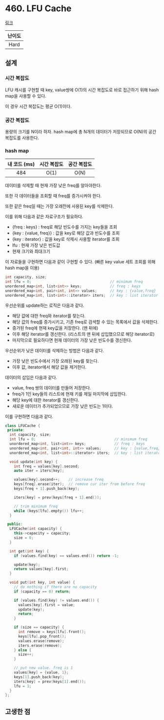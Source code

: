# 460. LFU Cache

[링크](https://leetcode.com/problems/lfu-cache/)

| 난이도 |
| :----: |
|  Hard  |

## 설계

### 시간 복잡도

LFU 캐시를 구현할 때 key, value쌍에 O(1)의 시간 복잡도로 바로 접근하기 위해 hash map을 사용할 수 있다.

이 경우 시간 복잡도는 평균 O(1)이다.

### 공간 복잡도

용량의 크기를 N이라 하자. hash map에 총 N개의 데이터가 저장되므로 O(N)의 공간 복잡도를 사용한다.

### hash map

| 내 코드 (ms) | 시간 복잡도 | 공간 복잡도 |
| :----------: | :---------: | :---------: |
|     484      |    O(1)     |    O(N)     |

데이터를 삭제할 때 현재 가장 낮은 freq를 알아야한다.

또한 각 데이터들을 조회할 때 freq를 증가시켜야 한다.

또한 같은 freq일 때는 가장 오래전에 사용된 key를 삭제한다.

이를 위해 다음과 같은 자료구조가 필요하다.

- {freq : keys} : freq로 해당 빈도수를 가지는 key들을 조회
- {key : {value, freq}} : 값을 key로 해당 값과 빈도수를 조회
- {key : iterator} : 값을 key로 삭제시 사용할 iterator를 조회
- lfu : 현재 가장 낮은 빈도값
- 현재 크기와 최대크기

이 자료들을 구현하면 다음과 같이 구현할 수 있다. (빠른 key value 세트 조회를 위해 hash map을 이용)

```cpp
int capacity, size;
int lfu = 0;                                    // minimum freq
unordered_map<int, list<int>> keys;             // freq : keys
unordered_map<int, pair<int, int>> values;      // key : {value,freq}
unordered_map<int, list<int>::iterator> iters;  // key : list iterator
```

우선순위를 update하는 로직은 다음과 같다.

- 해당 값에 대한 freq와 iterator를 찾는다.
- 해당 값의 freq를 증가시키고, 기존 freq로 검색할 수 있는 목록에서 값을 삭제한다.
- 증가된 freq에 현재 key값을 저장한다. (맨 뒤에)
- 이후 해당 iterator를 갱신한다. (리스트의 맨 뒤에 삽입했으므로 해당 iterator로)
- 마지막으로 필요하다면 현재 데이터의 가장 낮은 빈도수를 갱신한다.

우선순위가 낮은 데이터를 삭제하는 방법은 다음과 같다.

- 가장 낮은 빈도수에서 가장 오래된 key를 찾는다.
- 이후 값, iterator에서 해당 값을 제거한다.

데이터의 삽입은 다음과 같다.

- value, freq 쌍의 데이터를 만들어 저장한다.
- freq가 1인 key들의 리스트에 현재 키를 제일 마지막에 삽입한다.
- 해당 key에 대한 iterator를 갱신한다.
- 새로운 데이터가 추가되었으므로 가장 낮은 빈도는 1이다.

이를 구현하면 다음과 같다.

```cpp
class LFUCache {
 private:
  int capacity, size;
  int lfu = 0;                                    // minimum freq
  unordered_map<int, list<int>> keys;             // freq : keys
  unordered_map<int, pair<int, int>> values;      // key : {value,freq}
  unordered_map<int, list<int>::iterator> iters;  // key : list iterator

  void update(int key) {
    int freq = values[key].second;
    auto iter = iters[key];

    values[key].second++;    // increase freq
    keys[freq].erase(iter);  // remove cur iter from before freq
    keys[freq + 1].push_back(key);

    iters[key] = prev(keys[freq + 1].end());

    // trim minimum freq
    while (keys[lfu].empty()) lfu++;
  }

 public:
  LFUCache(int capacity) {
    this->capacity = capacity;
    size = 0;
  }

  int get(int key) {
    if (values.find(key) == values.end()) return -1;

    update(key);
    return values[key].first;
  }

  void put(int key, int value) {
    // do nothing if there are no capacity
    if (capacity == 0) return;

    if (values.find(key) != values.end()) {
      values[key].first = value;
      update(key);
      return;
    }

    if (size == capacity) {
      int remove = keys[lfu].front();
      keys[lfu].pop_front();
      values.erase(remove);
      iters.erase(remove);
    } else {
      size++;
    }

    // put new value. freq is 1
    values[key] = {value, 1};
    keys[1].push_back(key);
    iters[key] = prev(keys[1].end());
    lfu = 1;
  }
};
```

## 고생한 점
